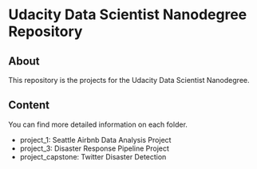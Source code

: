 # Udacity Data Scientist Nanodegree Repository

## About

This repository is the projects for the Udacity Data Scientist Nanodegree.

## Content
You can find more detailed information on each folder.

- project_1: Seattle Airbnb Data Analysis Project
- project_3: Disaster Response Pipeline Project
- project_capstone: Twitter Disaster Detection
